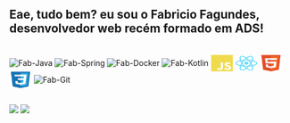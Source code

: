 ## Eae, tudo bem? eu sou o Fabricio Fagundes, desenvolvedor web recém formado em ADS!

<div style="display: inline_block"><br>
  <img align="center" alt="Fab-Java" height="30" width="40" src="https://raw.githubusercontent.com/devicons/devicon/blob/master/icons/java/java-original-wordmark.svg">
  <img align="center" alt="Fab-Spring" height="30" width="40" src="https://raw.githubusercontent.com/devicon/blob/master/icons/spring/spring-original-wordmark.svg">
  <img align="center" alt="Fab-Docker" height="30" width="40" src="https://raw.githubusercontent.com/devicons/devicon/blob/master/icons/docker/docker-plain-wordmark.svg">
  <img align="center" alt="Fab-Kotlin" height="30" width="40" src="https://raw.githubusercontent.com/devicons/devicon/blob/master/icons/kotlin/kotlin-original-wordmark.svg">
  <img align="center" alt="Fab-Js" height="30" width="40" src="https://raw.githubusercontent.com/devicons/devicon/master/icons/javascript/javascript-plain.svg">
  <img align="center" alt="Fab-React" height="30" width="40" src="https://raw.githubusercontent.com/devicons/devicon/master/icons/react/react-original.svg">
  <img align="center" alt="Fab-HTML" height="30" width="40" src="https://raw.githubusercontent.com/devicons/devicon/master/icons/html5/html5-original.svg">
  <img align="center" alt="Fab-CSS" height="30" width="40" src="https://raw.githubusercontent.com/devicons/devicon/master/icons/css3/css3-original.svg">
  <img align="center" alt="Fab-Git" height="30" width="40" src="https://raw.githubusercontent.com/devicons/devicon/blob/master/icons/git/git-original-wordmark.svg">
</div>
  
  ##
 
<div> 
  <a href = "mailto:faahdes755@gmail.com"><img src="https://img.shields.io/badge/-Gmail-%23333?style=for-the-badge&logo=gmail&logoColor=white" target="_blank"></a>
  <a href="https://www.linkedin.com/in/fabricio-fagundes-776b53260/" target="_blank"><img src="https://img.shields.io/badge/-LinkedIn-%230077B5?style=for-the-badge&logo=linkedin&logoColor=white" target="_blank"></a>   
</div>
